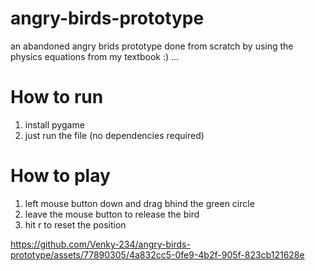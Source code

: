 # angry-birds-prototype
an abandoned angry brids prototype done from scratch by using the physics equations from my textbook :) ... 

# How to run
1) install pygame 
2) just run the file (no dependencies required)

# How to play 
1) left mouse button down and drag bhind the green circle
2) leave the mouse button to release the bird
3) hit r to reset the position 


https://github.com/Venky-234/angry-birds-prototype/assets/77890305/4a832cc5-0fe9-4b2f-905f-823cb121628e


